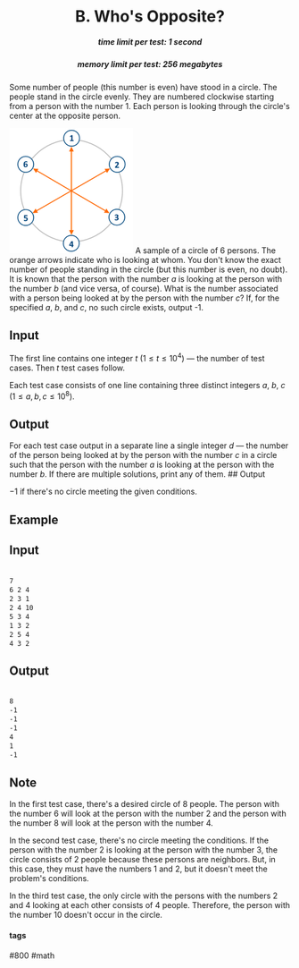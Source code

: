 <h1 style='text-align: center;'> B. Who's Opposite?</h1>

<h5 style='text-align: center;'>time limit per test: 1 second</h5>
<h5 style='text-align: center;'>memory limit per test: 256 megabytes</h5>

Some number of people (this number is even) have stood in a circle. The people stand in the circle evenly. They are numbered clockwise starting from a person with the number $1$. Each person is looking through the circle's center at the opposite person.

 ![](images/1e852acca4931efe879bdd2d987eb30d481871c0.png) A sample of a circle of $6$ persons. The orange arrows indicate who is looking at whom. You don't know the exact number of people standing in the circle (but this number is even, no doubt). It is known that the person with the number $a$ is looking at the person with the number $b$ (and vice versa, of course). What is the number associated with a person being looked at by the person with the number $c$? If, for the specified $a$, $b$, and $c$, no such circle exists, output -1.

## Input

The first line contains one integer $t$ ($1 \le t \le 10^4$) — the number of test cases. Then $t$ test cases follow.

Each test case consists of one line containing three distinct integers $a$, $b$, $c$ ($1 \le a,b,c \le 10^8$).

## Output

For each test case output in a separate line a single integer $d$ — the number of the person being looked at by the person with the number $c$ in a circle such that the person with the number $a$ is looking at the person with the number $b$. If there are multiple solutions, print any of them. ## Output

 $-1$ if there's no circle meeting the given conditions.

## Example

## Input


```

7
6 2 4
2 3 1
2 4 10
5 3 4
1 3 2
2 5 4
4 3 2

```
## Output


```

8
-1
-1
-1
4
1
-1

```
## Note

In the first test case, there's a desired circle of $8$ people. The person with the number $6$ will look at the person with the number $2$ and the person with the number $8$ will look at the person with the number $4$.

In the second test case, there's no circle meeting the conditions. If the person with the number $2$ is looking at the person with the number $3$, the circle consists of $2$ people because these persons are neighbors. But, in this case, they must have the numbers $1$ and $2$, but it doesn't meet the problem's conditions.

In the third test case, the only circle with the persons with the numbers $2$ and $4$ looking at each other consists of $4$ people. Therefore, the person with the number $10$ doesn't occur in the circle.



#### tags 

#800 #math 